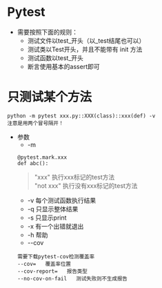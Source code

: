 # Pytest

* 需要按照下面的规则：
   * 测试文件以test_开头（以_test结尾也可以）
   * 测试类以Test开头，并且不能带有 init 方法
   * 测试函数以test_开头
   * 断言使用基本的assert即可

# 只测试某个方法
```
python -m pytest xxx.py::XXX(class)::xxx(def) -v
注意是用两个冒号隔开！
```

* 参数
   * -m
   ```
   @pytest.mark.xxx
   def abc():
   ```
   > "xxx" 执行xxx标记的test方法   
   > "not xxx" 执行没有xxx标记的test方法   
   * -v 每个测试函数执行结果
   * -q 只显示整体结果
   * -s 只显示print
   * -x 有一个出错就退出
   * -h 帮助
   * --cov
   ```
   需要下载pytest-cov检测覆盖率
   --cov=   覆盖率位置
   --cov-report=   报告类型
   --no-cov-on-fail   测试失败则不生成报告
   ```
